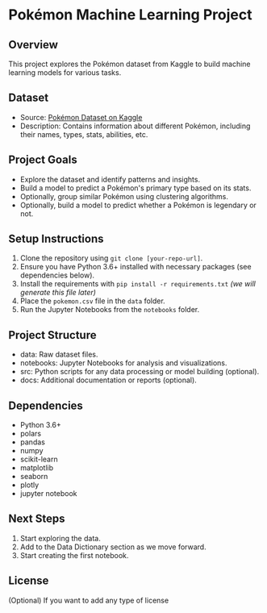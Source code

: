 # Pokémon Machine Learning Project

## Overview
This project explores the Pokémon dataset from Kaggle to build machine learning models for various tasks.

## Dataset
- Source: [Pokémon Dataset on Kaggle](https://www.kaggle.com/alopez247/pokemon)
- Description: Contains information about different Pokémon, including their names, types, stats, abilities, etc.

## Project Goals
- Explore the dataset and identify patterns and insights.
- Build a model to predict a Pokémon's primary type based on its stats.
- Optionally, group similar Pokémon using clustering algorithms.
- Optionally, build a model to predict whether a Pokémon is legendary or not.

## Setup Instructions
1.  Clone the repository using `git clone [your-repo-url]`.
2.  Ensure you have Python 3.6+ installed with necessary packages (see dependencies below).
3. Install the requirements with `pip install -r requirements.txt` *(we will generate this file later)*
4.  Place the `pokemon.csv` file in the `data` folder.
5.  Run the Jupyter Notebooks from the `notebooks` folder.

## Project Structure
- data: Raw dataset files.
- notebooks: Jupyter Notebooks for analysis and visualizations.
- src: Python scripts for any data processing or model building (optional).
- docs: Additional documentation or reports (optional).

## Dependencies
- Python 3.6+
- polars
- pandas
- numpy
- scikit-learn
- matplotlib
- seaborn
- plotly
- jupyter notebook

## Next Steps
1.  Start exploring the data.
2.  Add to the Data Dictionary section as we move forward.
3.  Start creating the first notebook.

## License
(Optional) If you want to add any type of license